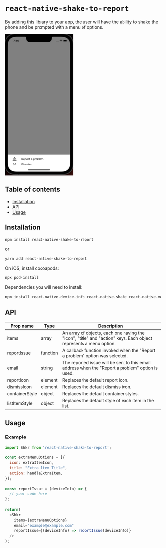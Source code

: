 # `react-native-shake-to-report`

By adding this library to your app, the user will have the ability to shake
the phone and be prompted with a menu of options.

<img src="src/assets/screenshot.png" width="220" />

## Table of contents

- [Installation](#installation)
- [API](#api)
- [Usage](#usage)

## Installation

```sh
npm install react-native-shake-to-report
```

or

```sh
yarn add react-native-shake-to-report
```
On iOS, install cocoapods:

```bash
npx pod-install
```

Dependencies you will need to install:

```sh
npm install react-native-device-info react-native-shake react-native-vector-icons
```

## API

| Prop name      | Type     | Description                                                                              |
|----------------|----------|------------------------------------------------------------------------------------------|
| items          | array    | An array of objects, each one having the "icon", "title" and "action" keys. Each object represents a menu option.|
| reportIssue    | function | A callback function invoked when the "Report a problem" option was selected.             |
| email          | string   | The reported issue will be sent to this email address when the "Report a problem" option is used.|
| reportIcon     | element  | Replaces the default report icon.                                                        |
| dismissIcon    | element  | Replaces the default dismiss icon.                                                       |
| containerStyle | object   | Replaces the default container styles.                                                   |
| listItemStyle  | object   | Replaces the default style of each item in the list.                                     |

## Usage

### Example

```javascript
import Shkr from 'react-native-shake-to-report';
```

```javascript
const extraMenuOptions = [{
  icon: extraItemIcon,
  title: "Extra Item Title",
  action: handleExtraItem,
}];

const reportIssue = (deviceInfo) => {
  // your code here
};

return(
  <Shkr
    items={extraMenuOptions}
    email="example@example.com"
    reportIssue={(deviceInfo) => reportIssue(deviceInfo)}
  />
);
```

